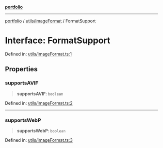 [**portfolio**](../../../README.md)

***

[portfolio](../../../modules.md) / [utils/imageFormat](../README.md) / FormatSupport

# Interface: FormatSupport

Defined in: [utils/imageFormat.ts:1](https://github.com/tnorlund/Portfolio/blob/c1a07ffb092a67e0032a52d450b69ad1609b4b71/portfolio/utils/imageFormat.ts#L1)

## Properties

### supportsAVIF

> **supportsAVIF**: `boolean`

Defined in: [utils/imageFormat.ts:2](https://github.com/tnorlund/Portfolio/blob/c1a07ffb092a67e0032a52d450b69ad1609b4b71/portfolio/utils/imageFormat.ts#L2)

***

### supportsWebP

> **supportsWebP**: `boolean`

Defined in: [utils/imageFormat.ts:3](https://github.com/tnorlund/Portfolio/blob/c1a07ffb092a67e0032a52d450b69ad1609b4b71/portfolio/utils/imageFormat.ts#L3)
